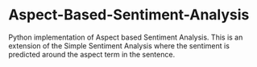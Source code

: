 # Aspect-Based-Sentiment-Analysis
Python implementation of Aspect based Sentiment Analysis. This is an extension of the Simple Sentiment Analysis where the sentiment is predicted around the aspect term in the sentence.
